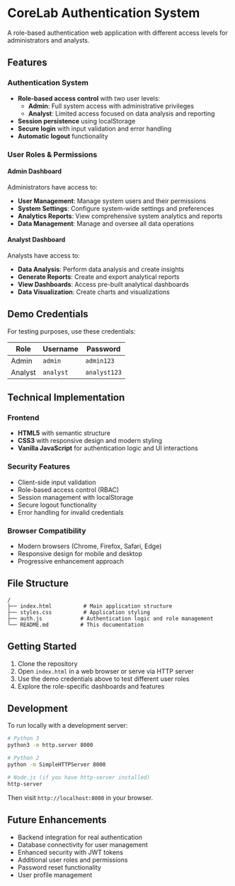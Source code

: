 # CoreLab Authentication System

A role-based authentication web application with different access levels for administrators and analysts.

## Features

### Authentication System
- **Role-based access control** with two user levels:
  - **Admin**: Full system access with administrative privileges
  - **Analyst**: Limited access focused on data analysis and reporting
- **Session persistence** using localStorage
- **Secure login** with input validation and error handling
- **Automatic logout** functionality

### User Roles & Permissions

#### Admin Dashboard
Administrators have access to:
- **User Management**: Manage system users and their permissions
- **System Settings**: Configure system-wide settings and preferences  
- **Analytics Reports**: View comprehensive system analytics and reports
- **Data Management**: Manage and oversee all data operations

#### Analyst Dashboard
Analysts have access to:
- **Data Analysis**: Perform data analysis and create insights
- **Generate Reports**: Create and export analytical reports
- **View Dashboards**: Access pre-built analytical dashboards
- **Data Visualization**: Create charts and visualizations

## Demo Credentials

For testing purposes, use these credentials:

| Role | Username | Password |
|------|----------|----------|
| Admin | `admin` | `admin123` |
| Analyst | `analyst` | `analyst123` |

## Technical Implementation

### Frontend
- **HTML5** with semantic structure
- **CSS3** with responsive design and modern styling
- **Vanilla JavaScript** for authentication logic and UI interactions

### Security Features
- Client-side input validation
- Role-based access control (RBAC)
- Session management with localStorage
- Secure logout functionality
- Error handling for invalid credentials

### Browser Compatibility
- Modern browsers (Chrome, Firefox, Safari, Edge)
- Responsive design for mobile and desktop
- Progressive enhancement approach

## File Structure

```
/
├── index.html          # Main application structure
├── styles.css          # Application styling
├── auth.js            # Authentication logic and role management
└── README.md          # This documentation
```

## Getting Started

1. Clone the repository
2. Open `index.html` in a web browser or serve via HTTP server
3. Use the demo credentials above to test different user roles
4. Explore the role-specific dashboards and features

## Development

To run locally with a development server:

```bash
# Python 3
python3 -m http.server 8000

# Python 2
python -m SimpleHTTPServer 8000

# Node.js (if you have http-server installed)
http-server
```

Then visit `http://localhost:8000` in your browser.

## Future Enhancements

- Backend integration for real authentication
- Database connectivity for user management
- Enhanced security with JWT tokens
- Additional user roles and permissions
- Password reset functionality
- User profile management